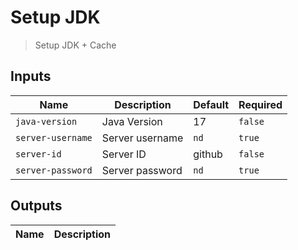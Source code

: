 
# Setup JDK
> Setup JDK + Cache


## Inputs
| Name | Description | Default | Required | 
| ---- | ----------- | ------- | -------- |
| `java-version` | Java Version | 17 | `false` |
| `server-username` | Server username | `nd` | `true` |
| `server-id` | Server ID | github | `false` |
| `server-password` | Server password | `nd` | `true` |



## Outputs 
| Name | Description |
| ---- | ----------- |

        